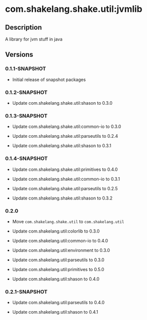 # com.shakelang.shake.util:jvmlib

## Description

A library for jvm stuff in java

## Versions

### 0.1.1-SNAPSHOT

* Initial release of snapshot packages

### 0.1.2-SNAPSHOT

* Update com.shakelang.shake.util:shason to 0.3.0

### 0.1.3-SNAPSHOT

* Update com.shakelang.shake.util:common-io to 0.3.0

* Update com.shakelang.shake.util:parseutils to 0.2.4

* Update com.shakelang.shake.util:shason to 0.3.1

### 0.1.4-SNAPSHOT

* Update com.shakelang.shake.util:primitives to 0.4.0

* Update com.shakelang.shake.util:common-io to 0.3.1

* Update com.shakelang.shake.util:parseutils to 0.2.5

* Update com.shakelang.shake.util:shason to 0.3.2

### 0.2.0

* Move `com.shakelang.shake.util` to `com.shakelang.util`

* Update com.shakelang.util:colorlib to 0.3.0

* Update com.shakelang.util:common-io to 0.4.0

* Update com.shakelang.util:environment to 0.3.0

* Update com.shakelang.util:parseutils to 0.3.0

* Update com.shakelang.util:primitives to 0.5.0

* Update com.shakelang.util:shason to 0.4.0

### 0.2.1-SNAPSHOT

* Update com.shakelang.util:parseutils to 0.4.0

* Update com.shakelang.util:shason to 0.4.1